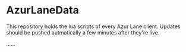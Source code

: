 # AzurLaneData

This repository holds the lua scripts of every Azur Lane client. Updates should be pushed autmatically a few minutes after they're live.


......
